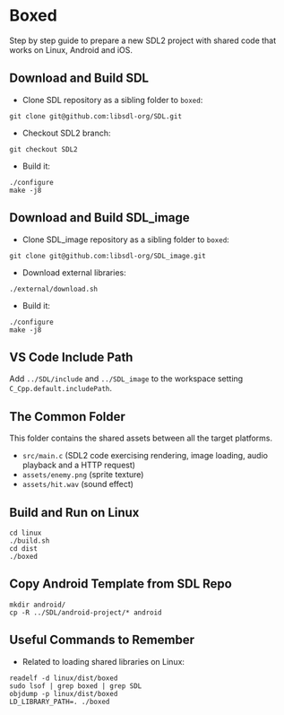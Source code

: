 # Boxed

Step by step guide to prepare a new SDL2 project with shared code that works on Linux, Android and iOS.

## Download and Build SDL

- Clone SDL repository as a sibling folder to `boxed`:

```
git clone git@github.com:libsdl-org/SDL.git
```

- Checkout SDL2 branch:

```
git checkout SDL2
```

- Build it:

```
./configure
make -j8
```

## Download and Build SDL_image

- Clone SDL_image repository as a sibling folder to `boxed`:

```
git clone git@github.com:libsdl-org/SDL_image.git
```

- Download external libraries:

```
./external/download.sh
```

- Build it:

```
./configure
make -j8
```

## VS Code Include Path

Add `../SDL/include` and `../SDL_image` to the workspace setting `C_Cpp.default.includePath`.

## The Common Folder

This folder contains the shared assets between all the target platforms.

- `src/main.c` (SDL2 code exercising rendering, image loading, audio playback and a HTTP request)
- `assets/enemy.png` (sprite texture)
- `assets/hit.wav` (sound effect)

## Build and Run on Linux

```
cd linux
./build.sh
cd dist
./boxed
```

## Copy Android Template from SDL Repo

```
mkdir android/
cp -R ../SDL/android-project/* android
```

## Useful Commands to Remember

- Related to loading shared libraries on Linux:

```
readelf -d linux/dist/boxed
sudo lsof | grep boxed | grep SDL
objdump -p linux/dist/boxed
LD_LIBRARY_PATH=. ./boxed
```
